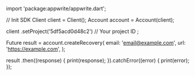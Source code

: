 import 'package:appwrite/appwrite.dart';

// Init SDK
Client client = Client();
Account account = Account(client);

client
    .setProject('5df5acd0d48c2') // Your project ID
;

Future result = account.createRecovery(
    email: 'email@example.com',
    url: 'https://example.com',
);

result
  .then((response) {
    print(response);
  }).catchError((error) {
    print(error);
  });
